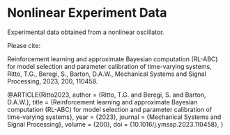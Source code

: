# Nonlinear Experiment Data

Experimental data obtained from a nonlinear oscillator. 

Please cite:

Reinforcement learning and approximate Bayesian computation (RL-ABC) for model selection and parameter calibration of time-varying systems, 
Ritto, T.G., Beregi, S., Barton, D.A.W., Mechanical Systems and Signal Processing, 2023, 200, 110458.

@ARTICLE{Ritto2023, 
author = {Ritto, T.G. and Beregi, S. and Barton, D.A.W.}, 
title = {Reinforcement learning and approximate Bayesian computation (RL-ABC) for model selection and parameter calibration of time-varying systems}, 
year = {2023}, 
journal = {Mechanical Systems and Signal Processing}, 
volume = {200}, 
doi = {10.1016/j.ymssp.2023.110458}, }
